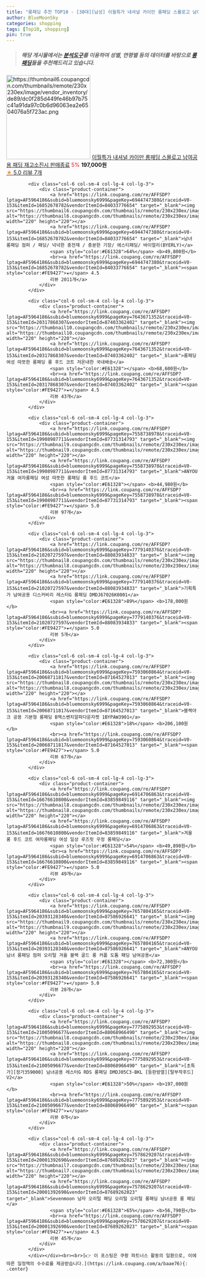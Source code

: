```yaml
---
title: "롱패딩 추천 TOP10 - [30대][남성] 이월특가 내셔널 카이만 롱패딩 스몰로고 남여공용 패딩 재고소진시 판매종료"
author: BlueMoonSky
categories: shopping
tags: [Top10, shopping]
pin: true
---
```


> ##### 해당 게시물에서는 [**분석도구**](https://itemscout.io/)를 이용하여 **성별**, **연령별** 등의 데이터를 바탕으로 [**롱패딩**](https://link.coupang.com/a/baae76)들을 추천해드리고 있습니다.
<div class="container"><div class="row">
            <div class="col-6 col-sm-4 col-lg-4 col-lg-3">
                <div class="product-container">
                    <a href="https://link.coupang.com/re/AFFSDP?lptag=AF5964186&subid=bluemoonsky6999&pageKey=7764628948&traceid=V0-153&itemId=20946751525&vendorItemId=88012844724" target="_blank"><img src="https://thumbnail6.coupangcdn.com/thumbnails/remote/230x230ex/image/vendor_inventory/de89/dc0f285d449fe46b97b75c41a91da97c0b6d96063ea2e6504076a5f723ac.png" alt="https://thumbnail6.coupangcdn.com/thumbnails/remote/230x230ex/image/vendor_inventory/de89/dc0f285d449fe46b97b75c41a91da97c0b6d96063ea2e6504076a5f723ac.png" width="220" height="220"></a>
                    <a href="https://link.coupang.com/re/AFFSDP?lptag=AF5964186&subid=bluemoonsky6999&pageKey=7764628948&traceid=V0-153&itemId=20946751525&vendorItemId=88012844724" target="_blank">이월특가 내셔널 카이만 롱패딩 스몰로고 남여공용 패딩 재고소진시 판매종료</a>
                    <span style="color:#E61328">5%</span> <b>197,000원</b>
                    <br><a href="https://link.coupang.com/re/AFFSDP?lptag=AF5964186&subid=bluemoonsky6999&pageKey=7764628948&traceid=V0-153&itemId=20946751525&vendorItemId=88012844724" target="_blank"><span style="color:#FE9427">★</span> 5.0
                    리뷰 7개</a>
                </div>
            </div>
            
            <div class="col-6 col-sm-4 col-lg-4 col-lg-3">
                <div class="product-container">
                    <a href="https://link.coupang.com/re/AFFSDP?lptag=AF5964186&subid=bluemoonsky6999&pageKey=6944747380&traceid=V0-153&itemId=16852678782&vendorItemId=84033776654" target="_blank"><img src="https://thumbnail6.coupangcdn.com/thumbnails/remote/230x230ex/image/vendor_inventory/0065/33d3915bbfb071b01de0f60d4771e1324d8bd15a63d1a54a5aecec7fdd02.jpg" alt="https://thumbnail6.coupangcdn.com/thumbnails/remote/230x230ex/image/vendor_inventory/0065/33d3915bbfb071b01de0f60d4771e1324d8bd15a63d1a54a5aecec7fdd02.jpg" width="220" height="220"></a>
                    <a href="https://link.coupang.com/re/AFFSDP?lptag=AF5964186&subid=bluemoonsky6999&pageKey=6944747380&traceid=V0-153&itemId=16852678782&vendorItemId=84033776654" target="_blank">남녀 롱패딩 점퍼 / 패딩/ 넉넉한 충전재 / 충분한 기장/ 에스티패딩/ 바이얼리(BYERLY)</a>
                    <span style="color:#E61328">64%</span> <b>49,800원</b>
                    <br><a href="https://link.coupang.com/re/AFFSDP?lptag=AF5964186&subid=bluemoonsky6999&pageKey=6944747380&traceid=V0-153&itemId=16852678782&vendorItemId=84033776654" target="_blank"><span style="color:#FE9427">★</span> 4.5
                    리뷰 2011개</a>
                </div>
            </div>
            
            <div class="col-6 col-sm-4 col-lg-4 col-lg-3">
                <div class="product-container">
                    <a href="https://link.coupang.com/re/AFFSDP?lptag=AF5964186&subid=bluemoonsky6999&pageKey=7643671352&traceid=V0-153&itemId=20317868307&vendorItemId=87403362402" target="_blank"><img src="https://thumbnail10.coupangcdn.com/thumbnails/remote/230x230ex/image/vendor_inventory/461b/59ef56e7ecf83cd223cbef7049c5cd078ee3feeedf46e6dd9218113ffda8.jpg" alt="https://thumbnail10.coupangcdn.com/thumbnails/remote/230x230ex/image/vendor_inventory/461b/59ef56e7ecf83cd223cbef7049c5cd078ee3feeedf46e6dd9218113ffda8.jpg" width="220" height="220"></a>
                    <a href="https://link.coupang.com/re/AFFSDP?lptag=AF5964186&subid=bluemoonsky6999&pageKey=7643671352&traceid=V0-153&itemId=20317868307&vendorItemId=87403362402" target="_blank">롱패딩 여성 따뜻한 롱패딩 롱 후드 코트 저온내한 국내배송</a>
                    <span style="color:#E61328"></span> <b>68,600원</b>
                    <br><a href="https://link.coupang.com/re/AFFSDP?lptag=AF5964186&subid=bluemoonsky6999&pageKey=7643671352&traceid=V0-153&itemId=20317868307&vendorItemId=87403362402" target="_blank"><span style="color:#FE9427">★</span> 4.5
                    리뷰 43개</a>
                </div>
            </div>
            
            <div class="col-6 col-sm-4 col-lg-4 col-lg-3">
                <div class="product-container">
                    <a href="https://link.coupang.com/re/AFFSDP?lptag=AF5964186&subid=bluemoonsky6999&pageKey=7558738978&traceid=V0-153&itemId=19908987711&vendorItemId=87731314793" target="_blank"><img src="https://thumbnail9.coupangcdn.com/thumbnails/remote/230x230ex/image/vendor_inventory/c0dc/730836c094c5d42161a2af9ea8f60688d7dd129d974394a805656160d0ab.jpg" alt="https://thumbnail9.coupangcdn.com/thumbnails/remote/230x230ex/image/vendor_inventory/c0dc/730836c094c5d42161a2af9ea8f60688d7dd129d974394a805656160d0ab.jpg" width="220" height="220"></a>
                    <a href="https://link.coupang.com/re/AFFSDP?lptag=AF5964186&subid=bluemoonsky6999&pageKey=7558738978&traceid=V0-153&itemId=19908987711&vendorItemId=87731314793" target="_blank">ANYOU 겨울 여자롱패딩 여성 따뜻한 롱패딩 롱 후드 코트</a>
                    <span style="color:#E61328"></span> <b>44,980원</b>
                    <br><a href="https://link.coupang.com/re/AFFSDP?lptag=AF5964186&subid=bluemoonsky6999&pageKey=7558738978&traceid=V0-153&itemId=19908987711&vendorItemId=87731314793" target="_blank"><span style="color:#FE9427">★</span> 5.0
                    리뷰 97개</a>
                </div>
            </div>
            
            <div class="col-6 col-sm-4 col-lg-4 col-lg-3">
                <div class="product-container">
                    <a href="https://link.coupang.com/re/AFFSDP?lptag=AF5964186&subid=bluemoonsky6999&pageKey=7779140376&traceid=V0-153&itemId=21020727597&vendorItemId=88083934833" target="_blank"><img src="https://thumbnail8.coupangcdn.com/thumbnails/remote/230x230ex/image/vendor_inventory/fabc/5c8faa82404ddd2a0a4d23d86ae5591bf1a3be253f274c2f4ab3aadfa85b.jpg" alt="https://thumbnail8.coupangcdn.com/thumbnails/remote/230x230ex/image/vendor_inventory/fabc/5c8faa82404ddd2a0a4d23d86ae5591bf1a3be253f274c2f4ab3aadfa85b.jpg" width="220" height="220"></a>
                    <a href="https://link.coupang.com/re/AFFSDP?lptag=AF5964186&subid=bluemoonsky6999&pageKey=7779140376&traceid=V0-153&itemId=21020727597&vendorItemId=88083934833" target="_blank">기획특가 남여공용 디스커비리 레스터G 롱패딩 DMDJ67026K0001</a>
                    <span style="color:#E61328">89%</span> <b>178,000원</b>
                    <br><a href="https://link.coupang.com/re/AFFSDP?lptag=AF5964186&subid=bluemoonsky6999&pageKey=7779140376&traceid=V0-153&itemId=21020727597&vendorItemId=88083934833" target="_blank"><span style="color:#FE9427">★</span> 5.0
                    리뷰 5개</a>
                </div>
            </div>
            
            <div class="col-6 col-sm-4 col-lg-4 col-lg-3">
                <div class="product-container">
                    <a href="https://link.coupang.com/re/AFFSDP?lptag=AF5964186&subid=bluemoonsky6999&pageKey=7593060864&traceid=V0-153&itemId=20068711817&vendorItemId=87164527013" target="_blank"><img src="https://thumbnail8.coupangcdn.com/thumbnails/remote/230x230ex/image/vendor_inventory/d442/8bedb3a2f0c51f001fe678ec5a74fc8aa33c6bbe1a1daf0deffcc0c82c52.jpg" alt="https://thumbnail8.coupangcdn.com/thumbnails/remote/230x230ex/image/vendor_inventory/d442/8bedb3a2f0c51f001fe678ec5a74fc8aa33c6bbe1a1daf0deffcc0c82c52.jpg" width="220" height="220"></a>
                    <a href="https://link.coupang.com/re/AFFSDP?lptag=AF5964186&subid=bluemoonsky6999&pageKey=7593060864&traceid=V0-153&itemId=20068711817&vendorItemId=87164527013" target="_blank">블랙야크 공용 기본형 롱패딩 B맥스벤치알파다운자켓 1BYPAW3901</a>
                    <span style="color:#E61328">18%</span> <b>206,100원</b>
                    <br><a href="https://link.coupang.com/re/AFFSDP?lptag=AF5964186&subid=bluemoonsky6999&pageKey=7593060864&traceid=V0-153&itemId=20068711817&vendorItemId=87164527013" target="_blank"><span style="color:#FE9427">★</span> 5.0
                    리뷰 67개</a>
                </div>
            </div>
            
            <div class="col-6 col-sm-4 col-lg-4 col-lg-3">
                <div class="product-container">
                    <a href="https://link.coupang.com/re/AFFSDP?lptag=AF5964186&subid=bluemoonsky6999&pageKey=6914706863&traceid=V0-153&itemId=16676610800&vendorItemId=83859849116" target="_blank"><img src="https://thumbnail8.coupangcdn.com/thumbnails/remote/230x230ex/image/vendor_inventory/5fcc/c6f6c7406da5ce755acc307823af64f950a33a2d764b757d3a043e297730.jpg" alt="https://thumbnail8.coupangcdn.com/thumbnails/remote/230x230ex/image/vendor_inventory/5fcc/c6f6c7406da5ce755acc307823af64f950a33a2d764b757d3a043e297730.jpg" width="220" height="220"></a>
                    <a href="https://link.coupang.com/re/AFFSDP?lptag=AF5964186&subid=bluemoonsky6999&pageKey=6914706863&traceid=V0-153&itemId=16676610800&vendorItemId=83859849116" target="_blank">겨울 롱 후드 코트 여자롱패딩 여성 일상 루즈핏 우정 롱패딩</a>
                    <span style="color:#E61328">54%</span> <b>49,890원</b>
                    <br><a href="https://link.coupang.com/re/AFFSDP?lptag=AF5964186&subid=bluemoonsky6999&pageKey=6914706863&traceid=V0-153&itemId=16676610800&vendorItemId=83859849116" target="_blank"><span style="color:#FE9427">★</span> 5.0
                    리뷰 49개</a>
                </div>
            </div>
            
            <div class="col-6 col-sm-4 col-lg-4 col-lg-3">
                <div class="product-container">
                    <a href="https://link.coupang.com/re/AFFSDP?lptag=AF5964186&subid=bluemoonsky6999&pageKey=7657804165&traceid=V0-153&itemId=20393128340&vendorItemId=87586926641" target="_blank"><img src="https://thumbnail9.coupangcdn.com/thumbnails/remote/230x230ex/image/vendor_inventory/e6d4/714765bbd599ce16fc6d8de495fa9e95cbb3a2c72d46e652f4a78dc66a98.jpg" alt="https://thumbnail9.coupangcdn.com/thumbnails/remote/230x230ex/image/vendor_inventory/e6d4/714765bbd599ce16fc6d8de495fa9e95cbb3a2c72d46e652f4a78dc66a98.jpg" width="220" height="220"></a>
                    <a href="https://link.coupang.com/re/AFFSDP?lptag=AF5964186&subid=bluemoonsky6999&pageKey=7657804165&traceid=V0-153&itemId=20393128340&vendorItemId=87586926641" target="_blank">ANYOU 남녀 롱패딩 점퍼 오리털 겨울 블랙 골드 롱 커플 도톰 패딩 남여공용</a>
                    <span style="color:#E61328"></span> <b>72,300원</b>
                    <br><a href="https://link.coupang.com/re/AFFSDP?lptag=AF5964186&subid=bluemoonsky6999&pageKey=7657804165&traceid=V0-153&itemId=20393128340&vendorItemId=87586926641" target="_blank"><span style="color:#FE9427">★</span> 5.0
                    리뷰 28개</a>
                </div>
            </div>
            
            <div class="col-6 col-sm-4 col-lg-4 col-lg-3">
                <div class="product-container">
                    <a href="https://link.coupang.com/re/AFFSDP?lptag=AF5964186&subid=bluemoonsky6999&pageKey=7775892953&traceid=V0-153&itemId=21005096677&vendorItemId=88068966490" target="_blank"><img src="https://thumbnail8.coupangcdn.com/thumbnails/remote/230x230ex/image/vendor_inventory/9d4e/06b1302e612623e31fe13f4baf7188c7e6c8dc7730c4a6d4ab889961890d.png" alt="https://thumbnail8.coupangcdn.com/thumbnails/remote/230x230ex/image/vendor_inventory/9d4e/06b1302e612623e31fe13f4baf7188c7e6c8dc7730c4a6d4ab889961890d.png" width="220" height="220"></a>
                    <a href="https://link.coupang.com/re/AFFSDP?lptag=AF5964186&subid=bluemoonsky6999&pageKey=7775892953&traceid=V0-153&itemId=21005096677&vendorItemId=88068966490" target="_blank">[초특가][정가359000] 남녀공용 레스터G RDS 롱패딩 DMDJ05C3-BKL [등판방열][탈부착후드] V2</a>
                    <span style="color:#E61328">50%</span> <b>197,000원</b>
                    <br><a href="https://link.coupang.com/re/AFFSDP?lptag=AF5964186&subid=bluemoonsky6999&pageKey=7775892953&traceid=V0-153&itemId=21005096677&vendorItemId=88068966490" target="_blank"><span style="color:#FE9427">★</span> 
                    리뷰 0개</a>
                </div>
            </div>
            
            <div class="col-6 col-sm-4 col-lg-4 col-lg-3">
                <div class="product-container">
                    <a href="https://link.coupang.com/re/AFFSDP?lptag=AF5964186&subid=bluemoonsky6999&pageKey=7578629207&traceid=V0-153&itemId=20001392690&vendorItemId=87689262023" target="_blank"><img src="https://thumbnail7.coupangcdn.com/thumbnails/remote/230x230ex/image/vendor_inventory/74ae/130be713ef293ceb4125120a68c840687c0433a7b36a7da0fbe2c343c16a.jpg" alt="https://thumbnail7.coupangcdn.com/thumbnails/remote/230x230ex/image/vendor_inventory/74ae/130be713ef293ceb4125120a68c840687c0433a7b36a7da0fbe2c343c16a.jpg" width="220" height="220"></a>
                    <a href="https://link.coupang.com/re/AFFSDP?lptag=AF5964186&subid=bluemoonsky6999&pageKey=7578629207&traceid=V0-153&itemId=20001392690&vendorItemId=87689262023" target="_blank">Sevenmoon 남자 오리털 패딩 오리털 오리털 롱패딩 남녀공용 롱 패딩</a>
                    <span style="color:#E61328">65%</span> <b>56,790원</b>
                    <br><a href="https://link.coupang.com/re/AFFSDP?lptag=AF5964186&subid=bluemoonsky6999&pageKey=7578629207&traceid=V0-153&itemId=20001392690&vendorItemId=87689262023" target="_blank"><span style="color:#FE9427">★</span> 4.5
                    리뷰 45개</a>
                </div>
            </div>
            </div></div><br><br>[👉 이 포스팅은 쿠팡 파트너스 활동의 일환으로, 이에 따른 일정액의 수수료를 제공받습니다.](https://link.coupang.com/a/baae76){: .center}